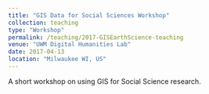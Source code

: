```yaml
---
title: "GIS Data for Social Sciences Workshop"
collection: teaching
type: "Workshop"
permalink: /teaching/2017-GISEarthScience-teaching
venue: "UWM Digital Humanities Lab"
date: 2017-04-13
location: "Milwaukee WI, US"
---
```


A short workshop on using GIS for Social Science research.